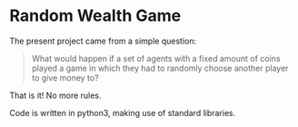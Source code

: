 # Random Wealth Game
The present project came from a simple question: 

> What would happen if a set of agents with a fixed amount of coins played a game in which they had to randomly choose another player to give money to?

That is it! No more rules.

Code is written in python3, making use of standard libraries.
